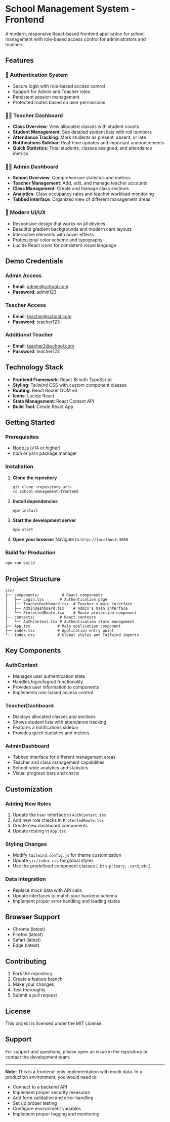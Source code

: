 # School Management System - Frontend

A modern, responsive React-based frontend application for school management with role-based access control for administrators and teachers.

## Features

### 🔐 Authentication System
- Secure login with role-based access control
- Support for Admin and Teacher roles
- Persistent session management
- Protected routes based on user permissions

### 👨‍🏫 Teacher Dashboard
- **Class Overview**: View allocated classes with student counts
- **Student Management**: See detailed student lists with roll numbers
- **Attendance Tracking**: Mark students as present, absent, or late
- **Notifications Sidebar**: Real-time updates and important announcements
- **Quick Statistics**: Total students, classes assigned, and attendance metrics

### 👨‍💼 Admin Dashboard
- **School Overview**: Comprehensive statistics and metrics
- **Teacher Management**: Add, edit, and manage teacher accounts
- **Class Management**: Create and manage class sections
- **Analytics**: Class occupancy rates and teacher workload monitoring
- **Tabbed Interface**: Organized view of different management areas

### 🎨 Modern UI/UX
- Responsive design that works on all devices
- Beautiful gradient backgrounds and modern card layouts
- Interactive elements with hover effects
- Professional color scheme and typography
- Lucide React icons for consistent visual language

## Demo Credentials

### Admin Access
- **Email**: admin@school.com
- **Password**: admin123

### Teacher Access
- **Email**: teacher@school.com
- **Password**: teacher123

### Additional Teacher
- **Email**: teacher2@school.com
- **Password**: teacher123

## Technology Stack

- **Frontend Framework**: React 18 with TypeScript
- **Styling**: Tailwind CSS with custom component classes
- **Routing**: React Router DOM v6
- **Icons**: Lucide React
- **State Management**: React Context API
- **Build Tool**: Create React App

## Getting Started

### Prerequisites
- Node.js (v14 or higher)
- npm or yarn package manager

### Installation

1. **Clone the repository**
   ```bash
   git clone <repository-url>
   cd school-management-frontend
   ```

2. **Install dependencies**
   ```bash
   npm install
   ```

3. **Start the development server**
   ```bash
   npm start
   ```

4. **Open your browser**
   Navigate to `http://localhost:3000`

### Build for Production

```bash
npm run build
```

## Project Structure

```
src/
├── components/          # React components
│   ├── Login.tsx       # Authentication page
│   ├── TeacherDashboard.tsx  # Teacher's main interface
│   ├── AdminDashboard.tsx    # Admin's main interface
│   └── ProtectedRoute.tsx    # Route protection component
├── contexts/           # React contexts
│   └── AuthContext.tsx # Authentication state management
├── App.tsx            # Main application component
├── index.tsx          # Application entry point
└── index.css          # Global styles and Tailwind imports
```

## Key Components

### AuthContext
- Manages user authentication state
- Handles login/logout functionality
- Provides user information to components
- Implements role-based access control

### TeacherDashboard
- Displays allocated classes and sections
- Shows student lists with attendance tracking
- Features a notifications sidebar
- Provides quick statistics and metrics

### AdminDashboard
- Tabbed interface for different management areas
- Teacher and class management capabilities
- School-wide analytics and statistics
- Visual progress bars and charts

## Customization

### Adding New Roles
1. Update the `User` interface in `AuthContext.tsx`
2. Add new role checks in `ProtectedRoute.tsx`
3. Create new dashboard components
4. Update routing in `App.tsx`

### Styling Changes
- Modify `tailwind.config.js` for theme customization
- Update `src/index.css` for global styles
- Use the predefined component classes (`.btn-primary`, `.card`, etc.)

### Data Integration
- Replace mock data with API calls
- Update interfaces to match your backend schema
- Implement proper error handling and loading states

## Browser Support

- Chrome (latest)
- Firefox (latest)
- Safari (latest)
- Edge (latest)

## Contributing

1. Fork the repository
2. Create a feature branch
3. Make your changes
4. Test thoroughly
5. Submit a pull request

## License

This project is licensed under the MIT License.

## Support

For support and questions, please open an issue in the repository or contact the development team.

---

**Note**: This is a frontend-only implementation with mock data. In a production environment, you would need to:
- Connect to a backend API
- Implement proper security measures
- Add form validation and error handling
- Set up proper testing
- Configure environment variables
- Implement proper logging and monitoring
